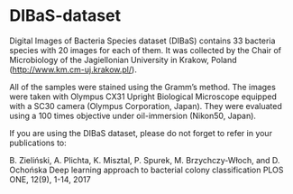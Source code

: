 # DIBaS-dataset

Digital Images of Bacteria Species dataset (DIBaS) contains 33 bacteria species with 20 images for each of them. It was collected by the Chair of Microbiology of the Jagiellonian University in Krakow, Poland (http://www.km.cm-uj.krakow.pl/).

All of the samples were stained using the Gramm’s method. The images were taken with Olympus CX31 Upright Biological Microscope equipped with a SC30 camera (Olympus Corporation, Japan). They were evaluated using a 100 times objective under oil-immersion (Nikon50, Japan).

If you are using the DIBaS dataset, please do not forget to refer in your publications to:

B. Zieliński, A. Plichta, K. Misztal, P. Spurek, M. Brzychczy-Włoch, and D. Ochońska Deep learning approach to bacterial colony classification PLOS ONE, 12(9), 1-14, 2017
